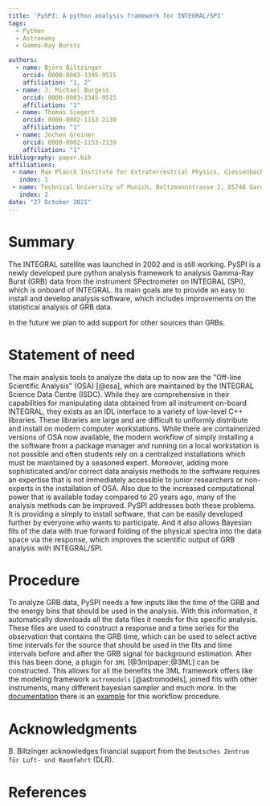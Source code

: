 ```yaml
---
title: 'PySPI: A python analysis framework for INTEGRAL/SPI'
tags:
  - Python
  - Astronomy
  - Gamma-Ray Bursts

authors:
  - name: Björn Biltzinger
    orcid: 0000-0003-3345-9515
    affiliation: "1, 2"
  - name: J. Michael Burgess
    orcid: 0000-0003-3345-9515
    affiliation: "1"
  - name: Thomas Siegert
    orcid: 0000-0002-1153-2139
    affiliation: "1"
  - name: Jochen Greiner
    orcid: 0000-0002-1153-2139
    affiliation: "1"
bibliography: paper.bib
affiliations:
 - name: Max Planck Institute for Extraterrestrial Physics, Giessenbachstrasse, 85748 Garching, Germany
   index: 1
 - name: Technical University of Munich, Boltzmannstrasse 2, 85748 Garching, Germany
   index: 2
date: "27 October 2021"
---
```


# Summary

The INTEGRAL satellite was launched in 2002 and is still working. PySPI is a newly developed pure python analysis framework to analysis Gamma-Ray Burst (GRB) data from the instrument SPectrometer on INTEGRAL (SPI), which is onboard of INTEGRAL. Its main goals are to provide an easy to install and develop analysis software, which includes improvements on the statistical analysis of GRB data. 

In the future we plan to add support for other sources than GRBs.

# Statement of need

The main analysis tools to analyze the data up to now are the "Off-line Scientific Analysis" (OSA) [@osa], which are maintained by the INTEGRAL Science Data Centre (ISDC). While they are comprehensive in their capabilities for manipulating data obtained from all instrument on-board INTEGRAL, they exists as an IDL interface to a variety of low-level C++ libraries. These libraries are large and are difficult to uniformly distribute and install on modern computer workstations. While there are containerized versions of OSA now available, the modern workflow of simply installing a the software from a package manager and running on a local workstation is not possible and often students rely on a centralized installations which must be maintained by a seasoned expert. Moreover, adding more sophisticated and/or correct data analysis methods to the software requires an expertise that is not immediately accessible to junior researchers or non-experts in the installation of OSA. Also due to the increased computational power that is available today compared to 20 years ago, many of the analysis methods can be improved.
PySPI addresses both these problems. It is providing a simply to install software, that can be easily developed further by everyone who wants to participate. And it also allows Bayesian fits of the data with true forward folding of the physical spectra into the data space via the response, which improves the scientific output of GRB analysis with INTEGRAL/SPI. 

# Procedure

To analyze GRB data, PySPI needs a few inputs like the time of the GRB and the energy bins that should be used in the analysis. With this information, it automatically downloads all the data files it needs for this specific analysis. These files are used to construct a response and a time series for the observation that contains the GRB time, which can be used to select active time intervals for the source that should be used in the fits and time intervals before and after the GRB signal for background estimation. After this has been done, a plugin for `3ML` [@3mlpaper;@3ML] can be constructed. This allows for all the benefits the 3ML framework offers like the modeling framework `astromodels` [@astromodels], joined fits with other instruments, many different bayesian sampler and much more. In the [documentation](https://pyspi.readthedocs.io/en/latest/) there is an [example](https://pyspi.readthedocs.io/en/latest/notebooks/grb_analysis/) for this workflow procedure.

# Acknowledgments

B. Biltzinger acknowledges financial support from the `Deutsches Zentrum für Luft- und Raumfahrt` (DLR). 

# References

